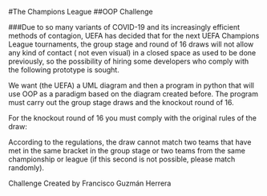 #The Champions League
##OOP Challenge


###Due to so many variants of COVID-19 and its increasingly efficient methods of contagion, UEFA has decided that for the next UEFA Champions League tournaments, the group stage and round of 16 draws will not allow any kind of contact ( not even visual) in a closed space as used to be done previously, so the possibility of hiring some developers who comply with the following prototype is sought.

We want (the UEFA) a UML diagram and then a program in python that will use OOP as a paradigm based on the diagram created before. The program must carry out the group stage draws and the knockout round of 16.

For the knockout round of 16 you must comply with the original rules of the draw:

According to the regulations, the draw cannot match two teams that have met in the same bracket in the group stage or two teams from the same championship or league (if this second is not possible, please match randomly).

Challenge Created by Francisco Guzmán Herrera
